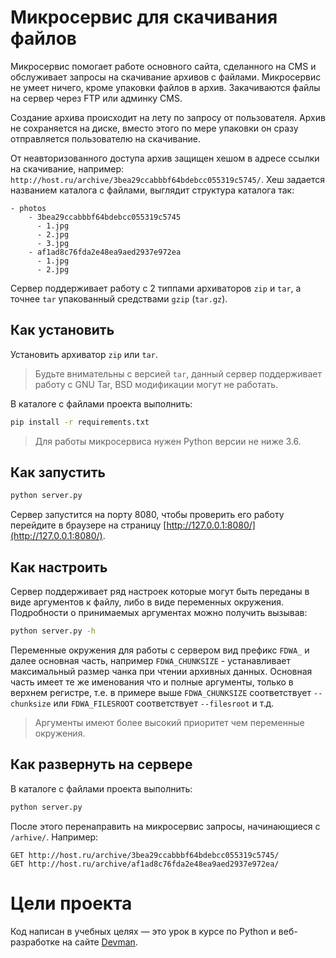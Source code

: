 # Микросервис для скачивания файлов

Микросервис помогает работе основного сайта, сделанного на CMS и обслуживает
запросы на скачивание архивов с файлами. Микросервис не умеет ничего, кроме упаковки файлов
в архив. Закачиваются файлы на сервер через FTP или админку CMS.

Создание архива происходит на лету по запросу от пользователя. Архив не сохраняется на диске, вместо этого по мере упаковки он сразу отправляется пользователю на скачивание.

От неавторизованного доступа архив защищен хешом в адресе ссылки на скачивание, например: `http://host.ru/archive/3bea29ccabbbf64bdebcc055319c5745/`. Хеш задается названием каталога с файлами, выглядит структура каталога так:

```
- photos
    - 3bea29ccabbbf64bdebcc055319c5745
      - 1.jpg
      - 2.jpg
      - 3.jpg
    - af1ad8c76fda2e48ea9aed2937e972ea
      - 1.jpg
      - 2.jpg
```

Сервер поддерживает работу с 2 типпами архиваторов `zip` и `tar`, а точнее `tar` упакованный средствами `gzip` (`tar.gz`).

## Как установить

Установить архиватор `zip` или `tar`.

>Будьте внимательны с версией `tar`, данный сервер поддерживает работу с GNU Tar, BSD модификации могут не работать.

В каталоге с файлами проекта выполнить:

```bash
pip install -r requirements.txt
```

>Для работы микросервиса нужен Python версии не ниже 3.6.

## Как запустить

```bash
python server.py
```

Сервер запустится на порту 8080, чтобы проверить его работу перейдите в браузере на страницу [http://127.0.0.1:8080/](http://127.0.0.1:8080/).

## Как настроить

Сервер поддерживает ряд настроек которые могут быть переданы в виде аргументов к файлу, либо в виде переменных окружения. Подробности о принимаемых аргументах можно получить вызывав:

```bash
python server.py -h
```

Переменные окружения для работы с сервером вид префикс `FDWA_` и далее основная часть, например `FDWA_CHUNKSIZE` - устанавливает максимальный размер чанка при чтении архивных данных. Основная часть имеет те же именования что и полные аргументы, только в верхнем регистре, т.е. в примере выше `FDWA_CHUNKSIZE` соответствует `--chunksize` или `FDWA_FILESROOT` соответствует `--filesroot` и т.д.

>Аргументы имеют более высокий приоритет чем переменные окружения.


## Как развернуть на сервере

В каталоге с файлами проекта выполнить:

```bash
python server.py
```

После этого перенаправить на микросервис запросы, начинающиеся с `/arhive/`. Например:

```
GET http://host.ru/archive/3bea29ccabbbf64bdebcc055319c5745/
GET http://host.ru/archive/af1ad8c76fda2e48ea9aed2937e972ea/
```

# Цели проекта

Код написан в учебных целях — это урок в курсе по Python и веб-разработке на сайте [Devman](https://dvmn.org).
